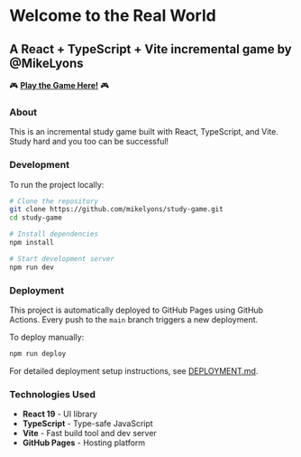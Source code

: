# Welcome to the Real World

## A React + TypeScript + Vite incremental game by @MikeLyons

🎮 **[Play the Game Here!](https://mikelyons.github.io/study-game)** 🎮

### About

This is an incremental study game built with React, TypeScript, and Vite. Study hard and you too can be successful!

### Development

To run the project locally:

```bash
# Clone the repository
git clone https://github.com/mikelyons/study-game.git
cd study-game

# Install dependencies
npm install

# Start development server
npm run dev
```

### Deployment

This project is automatically deployed to GitHub Pages using GitHub Actions. Every push to the `main` branch triggers a new deployment.

To deploy manually:
```bash
npm run deploy
```

For detailed deployment setup instructions, see [DEPLOYMENT.md](./DEPLOYMENT.md).

### Technologies Used

- **React 19** - UI library
- **TypeScript** - Type-safe JavaScript
- **Vite** - Fast build tool and dev server
- **GitHub Pages** - Hosting platform

<!-- 
This template provides a minimal setup to get React working in Vite with HMR and some ESLint rules.

Currently, two official plugins are available:

- [@vitejs/plugin-react](https://github.com/vitejs/vite-plugin-react/blob/main/packages/plugin-react/README.md) uses [Babel](https://babeljs.io/) for Fast Refresh
- [@vitejs/plugin-react-swc](https://github.com/vitejs/vite-plugin-react-swc) uses [SWC](https://swc.rs/) for Fast Refresh

## Expanding the ESLint configuration

If you are developing a production application, we recommend updating the configuration to enable type aware lint rules:

- Configure the top-level `parserOptions` property like this:

```js
export default tseslint.config({
  languageOptions: {
    // other options...
    parserOptions: {
      project: ['./tsconfig.node.json', './tsconfig.app.json'],
      tsconfigRootDir: import.meta.dirname,
    },
  },
})
```

- Replace `tseslint.configs.recommended` to `tseslint.configs.recommendedTypeChecked` or `tseslint.configs.strictTypeChecked`
- Optionally add `...tseslint.configs.stylisticTypeChecked`
- Install [eslint-plugin-react](https://github.com/jsx-eslint/eslint-plugin-react) and update the config:

```js
// eslint.config.js
import react from 'eslint-plugin-react'

export default tseslint.config({
  // Set the react version
  settings: { react: { version: '18.3' } },
  plugins: {
    // Add the react plugin
    react,
  },
  rules: {
    // other rules...
    // Enable its recommended rules
    ...react.configs.recommended.rules,
    ...react.configs['jsx-runtime'].rules,
  },
})
```
-->